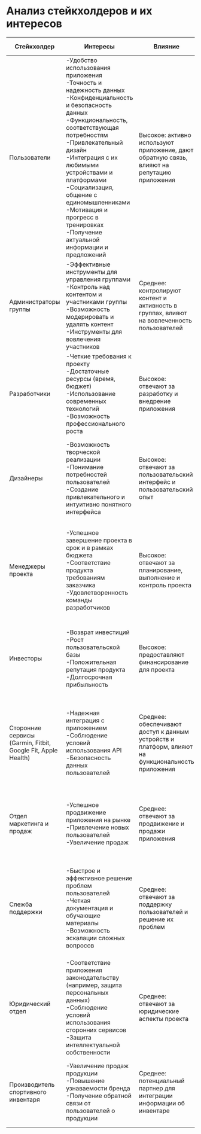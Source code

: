 # Анализ стейкхолдеров и их интересов

|Стейкхолдер|Интересы|Влияние|Стратегия управления|
|-|-|-|-|
|Пользователи|-Удобство использования приложения <br> -Точность и надежность данных <br> -Конфиденциальность и безопасность данных <br> -Функциональность, соответствующая потребностям <br> -Привлекательный дизайн <br> -Интеграция с их любимыми устройствами и платформами <br> -Социализация, общение с единомышленниками <br> -Мотивация и прогресс в тренировках <br> -Получение актуальной информации и предложений|Высокое: активно используют приложение, дают обратную связь, влияют на репутацию приложения|- Регулярный сбор обратной связи (опросы, бета-тестирование) <br> -Приоритизация функций на основе потребностей пользователей <br> -Обеспечение поддержки|
|Администраторы группы|-Эффективные инструменты для управления группами <br> -Контроль над контентом и участниками группы <br> -Возможность модерировать и удалять контент <br> -Инструменты для вовлечения участников|Среднее: контролируют контент и активность в группах, влияют на вовлеченность пользователей|-Предоставление четкой документации и обучающих материалов <br> -Обеспечение отзывчивой поддержки <br> -Учет пожеланий администраторов при разработке|
|Разработчики|-Четкие требования к проекту <br> -Достаточные ресурсы (время, бюджет) <br> -Использование современных технологий <br> -Возможность профессионального роста|Высокое: отвечают за разработку и внедрение приложения|-Обеспечение четкой коммуникации и документации <br> -Привлечение к планированию проекта <br> - Обеспечение возможностей для обучения и развития|
|Дизайнеры|-Возможность творческой реализации <br> -Понимание потребностей пользователей <br> -Создание привлекательного и интуитивно понятного интерфейса|Высокое: отвечают за пользовательский интерфейс и пользовательский опыт|-Обеспечение участия в процессе исследования пользователей <br> -Предоставление четких руководств по стилю <br> -Поощрение инноваций|
|Менеджеры проекта|-Успешное завершение проекта в срок и в рамках бюджета <br> -Соответствие продукта требованиям заказчика <br> -Удовлетворенность команды разработчиков|Высокое: отвечают за планирование, выполнение и контроль проекта|-Четкое определение целей и задач проекта <br> -Эффективное управление рисками и ресурсами <br> -Обеспечение эффективной коммуникации между всеми стейкхолдерами|
|Инвесторы|-Возврат инвестиций <br> -Рост пользовательской базы <br> -Положительная репутация продукта <br> -Долгосрочная прибыльность|Высокое: предоставляют финансирование для проекта|-Регулярное предоставление отчетов о прогрессе проекта <br> -Демонстрация перспектив роста <br> -Поддержание прозрачности и открытости|
|Сторонние сервисы (Garmin, Fitbit, Google Fit, Apple Health)|-Надежная интеграция с приложением <br> -Соблюдение условий использования API <br> -Безопасность данных пользователей|Среднее: обеспечивают доступ к данным устройств и платформ, влияют на функциональность приложения|-Поддержание актуальности документации API <br> -Обеспечение совместимости с изменениями в API <br> -Соблюдение всех требований и условий использования|
|Отдел маркетинга и продаж|-Успешное продвижение приложения на рынке <br> -Привлечение новых пользователей <br> -Увеличение продаж|Среднее: отвечают за продвижение и продажи приложения|-Предоставление информации о новых функциях и обновлениях <br> -Своевременное информирование об изменениях в ценовой политике|
|Слежба поддержки|-Быстрое и эффективное решение проблем пользователей <br> -Четкая документация и обучающие материалы <br> -Возможность эскалации сложных вопросов|Среднее: отвечают за поддержку пользователей и решение их проблем|-Предоставление актуальной информации о продукте <br> -Обучение новым функциям и возможностям <br> -Обеспечение инструментов для отслеживания и решения проблем|
|Юридический отдел|-Соответствие приложения законодательству (например, защита персональных данных) <br> -Соблюдение условий использования сторонних сервисов <br> -Защита интеллектуальной собственности|Среднее: отвечают за юридические аспекты проекта|-Предоставление информации о требованиях законодательства <br> -Проверка договоров и соглашений|
|Производитель спортивного инвентаря|-Увеличение продаж продукции <br> -Повышение узнаваемости бренда <br> -Получение обратной связи от пользователей о продукции|Среднее: потенциальный партнер для интеграции информации об инвентаре|-Обсуждение условий партнерства <br> -Разработка API для интеграции данных <br -Совместные маркетинговые кампании|